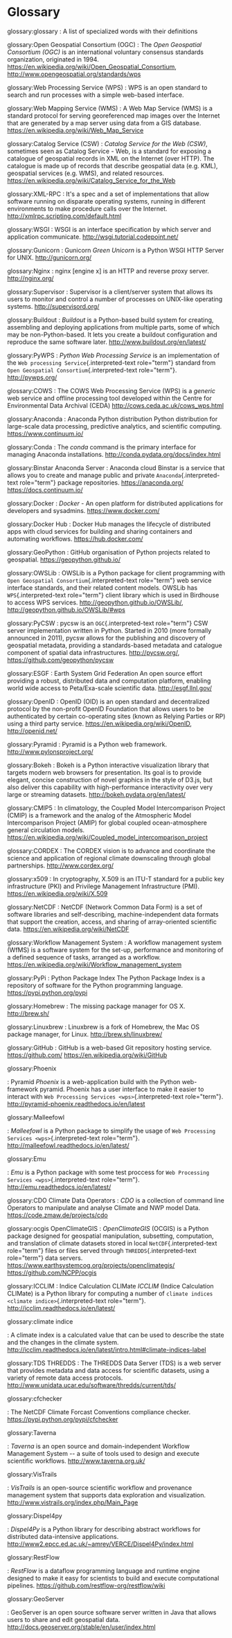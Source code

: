 # Glossary
<!-- https://avillar.github.io/ogc-glossary-js/ -->

glossary:glossary
:   A list of specialized words with their definitions


glossary:Open Geospatial Consortium (OGC)
:   The *Open Geospatial Consortium (OGC)* is an international voluntary consensus standards organization, originated in 1994. <https://en.wikipedia.org/wiki/Open_Geospatial_Consortium>, <http://www.opengeospatial.org/standards/wps>

glossary:Web Processing Service (WPS)
:   WPS is an open standard to search and run processes with a simple web-based interface. 

glossary:Web Mapping Service (WMS)
:   A Web Map Service (WMS) is a standard protocol for serving georeferenced map images over the Internet that are generated by a map server using data from a GIS database. <https://en.wikipedia.org/wiki/Web_Map_Service>

glossary:Catalog Service (CSW)
:   *Catalog Service for the Web (CSW)*, sometimes seen as Catalog Service - Web, is a standard for exposing a catalogue of geospatial records in XML on the Internet (over HTTP). The catalogue is made up of records that describe geospatial data (e.g. KML), geospatial services (e.g. WMS), and related resources. <https://en.wikipedia.org/wiki/Catalog_Service_for_the_Web>

glossary:XML-RPC
:   It\'s a spec and a set of implementations that allow software
    running on disparate operating systems, running in different
    environments to make procedure calls over the Internet.
    <http://xmlrpc.scripting.com/default.html>

glossary:WSGI
:   WSGI is an interface specification by which server and application
    communicate. <http://wsgi.tutorial.codepoint.net/>

glossary:Gunicorn
:   Gunicorn *Green Unicorn* is a Python WSGI HTTP Server for UNIX.
    <http://gunicorn.org/>

glossary:Nginx
:   nginx \[engine x\] is an HTTP and reverse proxy server.
    <http://nginx.org/>

glossary:Supervisor
:   Supervisor is a client/server system that allows its users to
    monitor and control a number of processes on UNIX-like operating
    systems. <http://supervisord.org/>

glossary:Buildout
:   *Buildout* is a Python-based build system for creating, assembling
    and deploying applications from multiple parts, some of which may be
    non-Python-based. It lets you create a buildout configuration and
    reproduce the same software later.
    <http://www.buildout.org/en/latest/>

glossary:PyWPS
:   *Python Web Processing Service* is an implementation of the
    `Web processing Service`{.interpreted-text role="term"} standard
    from `Open Geospatial Consortium`{.interpreted-text role="term"}.
    <http://pywps.org/>

glossary:COWS
:   The COWS Web Processing Service (WPS) is a *generic* web service and offline processing tool developed within the Centre for Environmental Data Archival (CEDA) <http://cows.ceda.ac.uk/cows_wps.html>

glossary:Anaconda
:   Anaconda Python distribution Python distribution for large-scale data processing, predictive analytics, and scientific computing. <https://www.continuum.io/>

glossary:Conda
:   The *conda* command is the primary interface for managing Anaconda
    installations. <http://conda.pydata.org/docs/index.html>

glossary:Binstar Anaconda Server
:   Anaconda cloud Binstar is a service that allows you to create and manage public and private `Anaconda`{.interpreted-text role="term"} package repositories. <https://anaconda.org/> <https://docs.continuum.io/>

glossary:Docker
:   *Docker* - An open platform for distributed applications for
    developers and sysadmins. <https://www.docker.com/>

glossary:Docker Hub
:   Docker Hub manages the lifecycle of distributed apps with cloud
    services for building and sharing containers and automating
    workflows. <https://hub.docker.com/>

glossary:GeoPython
:   GitHub organisation of Python projects related to geospatial.
    <https://geopython.github.io/>

glossary:OWSLib
:   OWSLib is a Python package for client programming with
    `Open Geospatial Consortium`{.interpreted-text role="term"} web
    service interface standards, and their related content models.
    OWSLib has `WPS`{.interpreted-text role="term"} client library which
    is used in Birdhouse to access WPS services.
    <http://geopython.github.io/OWSLib/>,
    <http://geopython.github.io/OWSLib/#wps>

glossary:PyCSW
:   pycsw is an `OGC`{.interpreted-text role="term"} CSW server
    implementation written in Python. Started in 2010 (more formally
    announced in 2011), pycsw allows for the publishing and discovery of
    geospatial metadata, providing a standards-based metadata and
    catalogue component of spatial data infrastructures.
    <http://pycsw.org/>, <https://github.com/geopython/pycsw>

glossary:ESGF
:   Earth System Grid Federation An open source effort providing a robust, distributed data and computation platform, enabling world wide access to Peta/Exa-scale scientific data. <http://esgf.llnl.gov/>

glossary:OpenID
:   OpenID (OID) is an open standard and decentralized protocol by the
    non-profit OpenID Foundation that allows users to be authenticated
    by certain co-operating sites (known as Relying Parties or RP) using
    a third party service. <https://en.wikipedia.org/wiki/OpenID>,
    <http://openid.net/>

glossary:Pyramid
:   Pyramid is a Python web framework. <http://www.pylonsproject.org/>

glossary:Bokeh
:   Bokeh is a Python interactive visualization library that targets
    modern web browsers for presentation. Its goal is to provide
    elegant, concise construction of novel graphics in the style of
    D3.js, but also deliver this capability with high-performance
    interactivity over very large or streaming datasets.
    <http://bokeh.pydata.org/en/latest/>

glossary:CMIP5
:   In climatology, the Coupled Model Intercomparison Project (CMIP) is
    a framework and the analog of the Atmospheric Model Intercomparison
    Project (AMIP) for global coupled ocean-atmosphere general
    circulation models.
    <https://en.wikipedia.org/wiki/Coupled_model_intercomparison_project>

glossary:CORDEX
:   The CORDEX vision is to advance and coordinate the science and
    application of regional climate downscaling through global
    partnerships. <http://www.cordex.org/>

glossary:x509
:   In cryptography, X.509 is an ITU-T standard for a public key
    infrastructure (PKI) and Privilege Management Infrastructure (PMI).
    <https://en.wikipedia.org/wiki/X.509>

glossary:NetCDF
:   NetCDF (Network Common Data Form) is a set of software libraries and
    self-describing, machine-independent data formats that support the
    creation, access, and sharing of array-oriented scientific data.
    <https://en.wikipedia.org/wiki/NetCDF>

glossary:Workflow Management System
:   A workflow management system (WfMS) is a software system for the set-up, performance and monitoring of a defined sequence of tasks, arranged as a workflow. <https://en.wikipedia.org/wiki/Workflow_management_system>

glossary:PyPi
:   Python Package Index The Python Package Index is a repository of software for the Python programming language. <https://pypi.python.org/pypi>

glossary:Homebrew
:   The missing package manager for OS X. <http://brew.sh/>

glossary:Linuxbrew
:   Linuxbrew is a fork of Homebrew, the Mac OS package manager, for
    Linux. <http://brew.sh/linuxbrew/>

glossary:GitHub
:   GitHub is a web-based Git repository hosting service. <https://github.com/> <https://en.wikipedia.org/wiki/GitHub>

glossary:Phoenix

:   Pyramid *Phoenix* is a web-application build with the Python
    web-framework pyramid. Phoenix has a user interface to make it
    easier to interact with
    `Web Processing Services <wps>`{.interpreted-text role="term"}.
    <http://pyramid-phoenix.readthedocs.io/en/latest>

glossary:Malleefowl

:   *Malleefowl* is a Python package to simplify the usage of
    `Web Processing Services <wps>`{.interpreted-text role="term"}.
    <http://malleefowl.readthedocs.io/en/latest/>

glossary:Emu

:   *Emu* is a Python package with some test proccess for
    `Web Processing Services <wps>`{.interpreted-text role="term"}.
    <http://emu.readthedocs.io/en/latest/>

glossary:CDO Climate Data Operators
:   *CDO* is a collection of command line Operators to manipulate and analyse Climate and NWP model Data. <https://code.zmaw.de/projects/cdo>

glossary:ocgis OpenClimateGIS
:   *OpenClimateGIS* (OCGIS) is a Python package designed for geospatial manipulation, subsetting, computation, and translation of climate datasets stored in local `NetCDF`{.interpreted-text role="term"} files or files served through `THREDDS`{.interpreted-text role="term"} data servers. <https://www.earthsystemcog.org/projects/openclimategis/>
<https://github.com/NCPP/ocgis>

glossary:ICCLIM 
:   Indice Calculation CLIMate *ICCLIM* (Indice Calculation CLIMate) is a Python library for computing a number of `climate indices <climate indice>`{.interpreted-text role="term"}. <http://icclim.readthedocs.io/en/latest/>

glossary:climate indice

:   A climate index is a calculated value that can be used to describe
    the state and the changes in the climate system.
    <http://icclim.readthedocs.io/en/latest/intro.html#climate-indices-label>

glossary:TDS THREDDS 
:   The THREDDS Data Server (TDS) is a web server that provides metadata and data access for scientific datasets, using a variety of remote data access protocols. <http://www.unidata.ucar.edu/software/thredds/current/tds/>

glossary:cfchecker

:   The NetCDF Climate Forcast Conventions compliance checker.
    <https://pypi.python.org/pypi/cfchecker>

glossary:Taverna

:   *Taverna* is an open source and domain-independent Workflow
    Management System -- a suite of tools used to design and execute
    scientific workflows. <http://www.taverna.org.uk/>

glossary:VisTrails

:   *VisTrails* is an open-source scientific workflow and provenance
    management system that supports data exploration and visualization.
    <http://www.vistrails.org/index.php/Main_Page>

glossary:Dispel4py

:   *Dispel4Py* is a Python library for describing abstract workflows
    for distributed data-intensive applications.
    <http://www2.epcc.ed.ac.uk/~amrey/VERCE/Dispel4Py/index.html>

glossary:RestFlow

:   *RestFlow* is a dataflow programming language and runtime engine
    designed to make it easy for scientists to build and execute
    computational pipelines.
    <https://github.com/restflow-org/restflow/wiki>

glossary:GeoServer

:   GeoServer is an open source software server written in Java that
    allows users to share and edit geospatial data.
    <http://docs.geoserver.org/stable/en/user/index.html>
